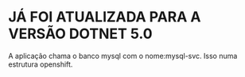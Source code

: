 # JÁ FOI ATUALIZADA PARA A VERSÃO DOTNET 5.0
A aplicação chama o banco mysql com o nome:mysql-svc. Isso numa estrutura openshift.
